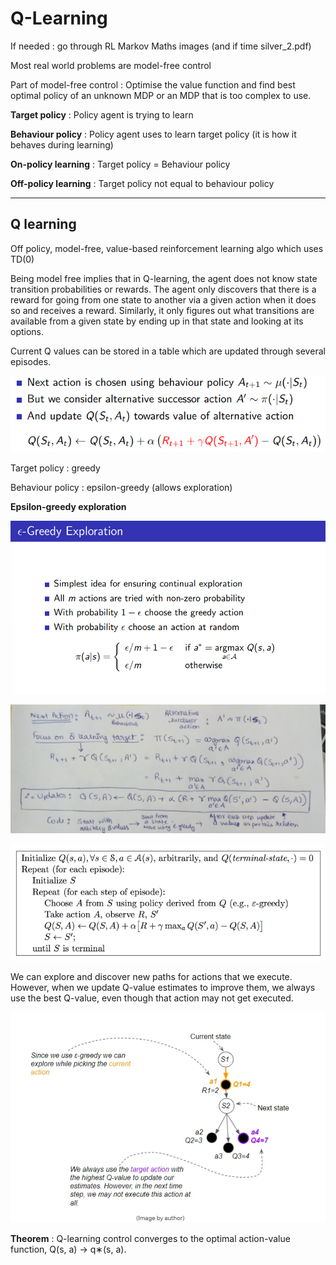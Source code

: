 # Q-Learning

If needed : go through RL Markov Maths images (and if time silver_2.pdf)

Most real world problems are model-free control

Part of model-free control : Optimise the value function and find best optimal policy of an unknown MDP or an MDP that is too complex to use.

**Target policy** : Policy agent is trying to learn

**Behaviour policy** : Policy agent uses to learn target policy (it is how it behaves during learning)

**On-policy learning** : Target policy = Behaviour policy

**Off-policy learning** : Target policy not equal to behaviour policy

---

## Q learning

Off policy, model-free, value-based reinforcement learning algo which uses TD(0)

Being model free implies that in Q-learning, the agent does not know state transition probabilities or rewards. The agent only discovers that there is a reward for going from one state to another via a given action when it does so and receives a reward. Similarly, it only figures out what transitions are available from a given state by ending up in that state and looking at its options. 

Current Q values can be stored in a table which are updated through several episodes.

![](img/image-1.png)

Target policy : greedy

Behaviour policy : epsilon-greedy (allows exploration)

**Epsilon-greedy exploration**

![](img/image-13.png)

![](img/image-2.jpg)

![](img/image-14.png)

We can explore and discover new paths for actions that we execute.
However, when we update Q-value estimates to improve them, we always use the best Q-value, even though that action may not get executed.

![](img/image-11.png)

**Theorem** : Q-learning control converges to the optimal action-value function, Q(s, a) → q∗(s, a).